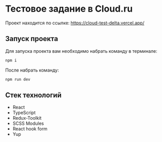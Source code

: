 # Тестовое задание в Cloud.ru

Проект находится по ссылке: https://cloud-test-delta.vercel.app/

## Запуск проекта

Для запуска проекта вам необходимо набрать команду в терминале:

```javascript
npm i
```

После набрать команду:

```javascript
npm run dev
```

## Стек технологий
- React
- TypeScript
- Redux-Toolkit
- SCSS Modules
- React hook form
- Yup
